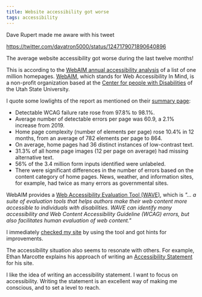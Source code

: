 ```yaml
---
title: Website accessibility got worse
tags: accessibility
---
```

Dave Rupert made me aware with his tweet

https://twitter.com/davatron5000/status/1247179071890640896

The average website accessibility got worse during the last twelve months!

This is according to the [WebAIM annual accessibility analysis](https://webaim.org/projects/million/) of a list of one million homepages. [WebAIM](https://webaim.org/about/), which stands for Web Accessibility In Mind, is a non-profit organization based at the [Center for people with Disabilities](https://www.cpd.usu.edu/) of the Utah State University.

I quote some lowlights of the report as mentioned on their [summary page](https://webaim.org/blog/webaim-million-one-year-update/):

- Detectable WCAG failure rate rose from 97.8% to 98.1%.
- Average number of detectable errors per page was 60.9, a 2.1% increase from 2019.
- Home page complexity (number of elements per page) rose 10.4% in 12 months, from an average of 782 elements per page to 864.
- On average, home pages had 36 distinct instances of low-contrast text.
- 31.3% of all home page images (12 per page on average) had missing alternative text.
- 56% of the 3.4 million form inputs identified were unlabeled.
- There were significant differences in the number of errors based on the content category of home pages. News, weather, and information sites, for example, had twice as many errors as governmental sites.

WebAIM provides a [Web Accessibility Evaluation Tool (WAVE)](https://wave.webaim.org), which is *"… a suite of evaluation tools that helps authors make their web content more accessible to individuals with disabilities. WAVE can identify many accessibility and Web Content Accessibility Guideline (WCAG) errors, but also facilitates human evaluation of web content."*

I immediately [checked my site](https://wave.webaim.org/report#/{{site.origin}}) by using the tool and got hints for improvements.

The accessibility situation also seems to resonate with others. For example, Ethan Marcotte explains his approach of writing an [Accessibility Statement](https://ethanmarcotte.com/wrote/an-accessibility-statement/) for his site. 

I like the idea of writing an accessibility statement. I want to focus on accessibility. Writing the statement is an excellent way of making me conscious, and to set a level to reach. 